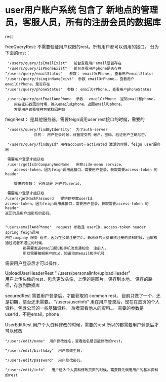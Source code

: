 # user用户账户系统  包含了 新地点的管理员，客服人员，所有的注册会员的数据库

rest 

 freeQueryRest:  不需要验证用户权限的rest。所有用户都可以调用的接口。
     分为下面的rest：
     
     "/users/query/isEmailExist"   前台查看用户email是否存在
     "/users/query/isPhoneExist"   前台查看用户phone是否存在
    "/users/query/emailStatus"   参数： emailOrPhone，，查看用户emailStatus
    "/users/query/isLoginNameExist"  参数 emailOrPhone，，查看用户emailOrPhone，是否存在
    "/users/query/phoneStatus"  参数： emailOrPhone，，查看用户phoneStatus
               
     /users/query/getEmailAndPhone  参数： emailOrPhone  返回email和phone，
        用在密码找回的时候，输入email或phone，返回email和phone，
        方便用户选择哪种方式找回密码
     
     
  feignRest： 是其他服务器，需要feign调用user rest接口的时候，需要的
  
     "/users/query/findByIdentity"  为了auth-server
                 目的： 用户登录时候，根据提交的 帐户，密码，验证用户正确与否。
     
     "/users/query/findById" 用在account－activated 激活的时候，feign user服务器
     
     需要用户登录才能获取
     /users/getIsInCompanyAndName   用在side-menu service，
        access-token，因为feign调用此接口，需要用户登录，获取需要access-token 的header
        
        提供的参数： 另外就是 用户的userid，
       
     需要用户登录才能获取
    /users/getHashPassword   提供的参数userId，
    access-token，因为feign调用此接口，需要用户登录，获取需要access-token 的header
    返回的是用户加密后的密码。
    
    
    "users/emailAndPhone"  request 参数是 userID，access-token header spring feign调用
    用在company 服务 组件，因为在公司注册完后，新地点的人员审核注册的资料时候，当审核通过或者不通过的时候，
            都需要发送email通知和手机消息通知给  注册人，
            所以需要根据用户的id，知道他的email和手机号
     
     
  需要用户登录后才可以操作，
    
  UploadUserHeaderRest 
         " /users/personalInfo/uploadHeader"     
         用户上传头像的rest，包含更改头像，上传的是图片。保存到本地，
         保存的路径，存放到数据库
         
  securedRest 需要用户登录后，才能获取的 common rest，
     目前只做了一个，还是初期，前台还未需要。
     "/users/userInfo" 用在用户登录后，现在在首页的个人资料，包含公司的一些基础资料，
         后者查看他人的资料。。
         需要的参数是  userId，不是email，phone
 
     
  UserEditRest   用户个人资料修改的时候，需要的rest 所以的都需要用户登录后才可以修改
  
    "/users/edit/name"  用户修改姓名，查看姓名是否能修改的rest，
    
    "/users/edit/birthday"  用户修改生日，
    
    "/users/edit/password"  用户修改密码。
    
    "/users/edit/info"   用户进入个人资料修改页面的时候，需要首先调用用户的基本资料的rest

